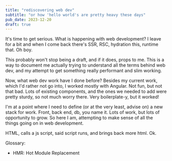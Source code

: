 ```yaml
---
title: "rediscovering web dev"
subtitle: "or how 'hello world's are pretty heavy these days"
pub_date: 2023-12-20
draft: true
---
```


It's time to get serious. What is happening with web development? I leave for a bit
and when I come back there's SSR, RSC, hydration this, runtime that. Oh boy.

This probably won't stop being a draft, and if it does, props to me. This is a way
to document me actually trying to understand all the terms behind web dev, and my
attempt to get something really performant and slim working.

Now, what web dev work have I done before? Besides my current work, which I'd rather
not go into, I worked mostly with Angular. Not fun, but not that bad. Lots of
existing components, and the ones we needed to add were pretty sturdy, so not much
worry there. Very boilerplate-y, but it worked!

I'm at a point where I need to define (or at the very least, advise on) a new stack
for work. Front, back end, db, you name it. Lots of work, but lots of opportunity to
grow. So here I am, attempting to make sense of all the things going on in web
development.

HTML, calls a js script, said script runs, and brings back more html. Ok.

Glossary:
- HMR: Hot Module Replacement
